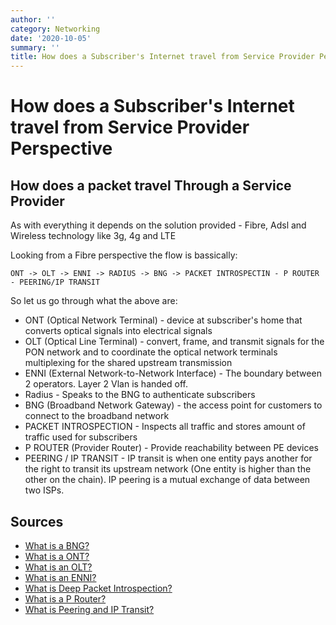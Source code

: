 ```yaml
---
author: ''
category: Networking
date: '2020-10-05'
summary: ''
title: How does a Subscriber's Internet travel from Service Provider Perspective
---
```


# How does a Subscriber's Internet travel from Service Provider Perspective

## How does a packet travel Through a Service Provider

As with everything it depends on the solution provided - Fibre, Adsl and Wireless technology like 3g, 4g and LTE

Looking from a Fibre perspective the flow is bassically:

    ONT -> OLT -> ENNI -> RADIUS -> BNG -> PACKET INTROSPECTIN - P ROUTER - PEERING/IP TRANSIT

So let us go through what the above are:

* ONT (Optical Network Terminal) - device at subscriber's home that converts optical signals into electrical signals
* OLT (Optical Line Terminal) - convert, frame, and transmit signals for the PON network and to coordinate the optical network terminals multiplexing for the shared upstream transmission
* ENNI (External Network-to-Network Interface) - The boundary between 2 operators. Layer 2 Vlan is handed off.
* Radius - Speaks to the BNG to authenticate subscribers
* BNG (Broadband Network Gateway) - the access point for customers to connect to the broadband network
* PACKET INTROSPECTION - Inspects all traffic and stores amount of traffic used for subscribers
* P ROUTER (Provider Router) - Provide reachability between PE devices
* PEERING / IP TRANSIT - IP transit is when one entity pays another for the right to transit its upstream network (One entity is higher than the other on the chain). IP peering is a mutual exchange of data between two ISPs.



## Sources

* [What is a BNG?](https://netelastic.com/what-is-bng-and-which-one-is-right-for-your-network/)
* [What is a ONT?](https://www.otelco.com/faq/ont-optical-network-terminal/)
* [What is an OLT?](https://searchnetworking.techtarget.com/definition/Optical-line-terminal-OLT)
* [What is an ENNI?](https://wiki.mef.net/pages/viewpage.action?pageId=54762782)
* [What is Deep Packet Introspection?](https://digitalguardian.com/blog/what-deep-packet-inspection-how-it-works-use-cases-dpi-and-more)
* [What is a P Router?](https://orhanergun.net/what-does-p-router-mean-in-mpls/)
* [What is Peering and IP Transit?](https://blog.equinix.com/blog/2018/12/10/networking-for-nerds-do-you-know-the-difference-between-ip-peering-vs-ip-transit-for-enterprise-internet-interconnection/)